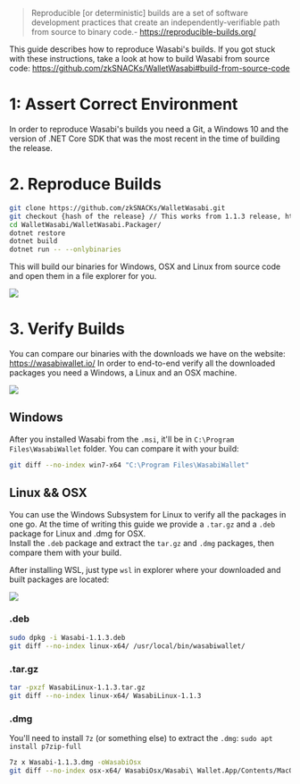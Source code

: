 > Reproducible [or deterministic] builds are a set of software development practices that create an independently-verifiable path from source to binary code.- https://reproducible-builds.org/

This guide describes how to reproduce Wasabi's builds. If you got stuck with these instructions, take a look at how to build Wasabi from source code: https://github.com/zkSNACKs/WalletWasabi#build-from-source-code

# 1: Assert Correct Environment

In order to reproduce Wasabi's builds you need a Git, a Windows 10 and the version of .NET Core SDK that was the most recent in the time of building the release.

# 2. Reproduce Builds

```sh
git clone https://github.com/zkSNACKs/WalletWasabi.git
git checkout {hash of the release} // This works from 1.1.3 release, https://github.com/zkSNACKs/WalletWasabi/releases
cd WalletWasabi/WalletWasabi.Packager/
dotnet restore
dotnet build
dotnet run -- --onlybinaries
```

This will build our binaries for Windows, OSX and Linux from source code and open them in a file explorer for you.

![](https://i.imgur.com/8XAQzz4.png)

# 3. Verify Builds

You can compare our binaries with the downloads we have on the website: https://wasabiwallet.io/
In order to end-to-end verify all the downloaded packages you need a Windows, a Linux and an OSX machine.

![](https://i.imgur.com/aI9Kx0c.png)

## Windows

After you installed Wasabi from the `.msi`, it'll be in `C:\Program Files\WasabiWallet` folder. You can compare it with your build:

```sh
git diff --no-index win7-x64 "C:\Program Files\WasabiWallet"
```

## Linux && OSX

You can use the Windows Subsystem for Linux to verify all the packages in one go. At the time of writing this guide we provide a `.tar.gz` and a `.deb` package for Linux and .dmg for OSX.  
Install the `.deb` package and extract the `tar.gz` and `.dmg` packages, then compare them with your build.

After installing WSL, just type `wsl` in explorer where your downloaded and built packages are located:

![](https://i.imgur.com/yRUjxvG.png)

### .deb

```sh
sudo dpkg -i Wasabi-1.1.3.deb
git diff --no-index linux-x64/ /usr/local/bin/wasabiwallet/
```

### .tar.gz

```sh
tar -pxzf WasabiLinux-1.1.3.tar.gz
git diff --no-index linux-x64/ WasabiLinux-1.1.3
```

### .dmg

You'll need to install `7z` (or something else) to extract the `.dmg`: `sudo apt install p7zip-full`

```sh
7z x Wasabi-1.1.3.dmg -oWasabiOsx
git diff --no-index osx-x64/ WasabiOsx/Wasabi\ Wallet.App/Contents/MacOS/
```
